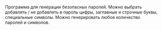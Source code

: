 Программа для генерации безопасных паролей. 
Можно выбрать добавлять / не добавлять в пароль цифры, заглавные и строчные буквы, специальные символы. 
Можно генерировать любое количество паролей и символов.

